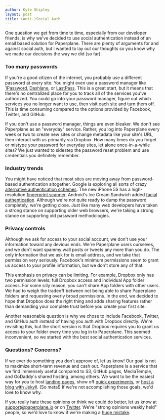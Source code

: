 ```yaml
---
author: Kyle Shipley
layout: post
title: (Anti-)Social Auth
---
```


One question we get from time to time, especially from our developer friends, is why we've decided to use social authentication instead of an email based solution for Paperplane. There are plenty of arguments for and against social auth, but I wanted to lay out our thoughts so you know why we made our decisions the way we did (so far).

### Too many passwords

If you're a good citizen of the internet, you probably use a different password at every site. You might even use a password manager like [1Password](https://agilebits.com/onepassword), [Dashlane](https://www.dashlane.com/en/), or [LastPass](https://lastpass.com/). This is a great start, but it means that there's no centralized place for you to track all of the services you've authorized. You could go into your password manager, figure out which services you no longer want to use, then visit each site and turn them off. This is time consuming compared to the options provided by Facebook, Twitter, and GitHub.

If you don't use a password manager, things are even bleaker. We don't see Paperplane as an "everyday" service. Rather, you log into Paperplane every week or two to create new sites or change metadata like your site's URL, then interact with us primarily via Dropbox. How many times do you forget or mistype your password for everyday sites, let alone once-in-a-while sites? We just wanted to sidestep the password reset problem and use credentials you definitely remember.

### Industry trends

You might have noticed that most sites are moving away from password-based authentication altogether. Google is exploring all sorts of crazy [alternative authentication schemes](http://www.technologyreview.com/view/510106/googles-alternative-to-the-password/). The new iPhone 5S has a high-resolution [fingerprint scanner](http://support.apple.com/kb/HT5883). Android's Ice Cream Sandwich added [facial authentication](http://www.android.com/about/ice-cream-sandwich/). Although we're not quite ready to dump the password completely, we're getting close. Just like many web developers have taken a strong stance on supporting older web browsers, we're taking a strong stance on supporting old password methodologies.

### Privacy controls

Although we ask for access to your social account, we don't use your information toward any devious ends. We're Paperplane users ourselves, and we don't want spammy wall posts or tweets any more than you do. The only information that we ask for is email address, and we take that permission very seriously. Facebook's minimum permissions seem to grant us access to your profile information, but we don't store any of that.

This emphasis on privacy can be limiting. For example, Dropbox only has two permission levels: full Dropbox access and individual App folder access. For some silly reason, you can't share App folders with other users. We had to weigh the tradeoff between not being able to share Paperplane folders and requesting overly broad permissions. In the end, we decided to hope that Dropbox does the right thing and adds sharing features rather than demanding your complete trust before you create your first site.

Another reasonable question is why we chose to include Facebook, Twitter, and GitHub auth instead of having you auth with Dropbox directly. We're revisiting this, but the short version is that Dropbox requires you to grant us access to your folder every time you log in to Paperplane. This seemed inconvenient, so we started with the best social authentication services.

### Questions? Concerns?

If we ever do something you don't approve of, let us know! Our goal is not to maximize short-term revenue and cash out. Paperplane is a service that we find immensely useful compared to S3, GitHub pages, MediaTemple, and GoDaddy's shared hosting, among others. We want to be the easiest way for you to host [landing pages](http://www.equitysteaks.com/), show off [quick experiments](http://manasword.paperplane.io/), or [host a blog with Jekyll](http://blog.paperplane.io/). (So meta!) If we're not accomplishing those goals, we'd love to know why.

If you really hate these opinions or think we could do better, let us know at [support@paperplane.io](mailto:support@paperplane.io) or on [Twitter](https://twitter.com/paperplaneio). We're "strong opinions weakly held" people, so we'd love to know if we're making a [huge mistake](http://www.youtube.com/watch?v=GwQW3KW3DCc).